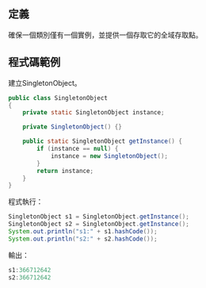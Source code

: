 ## 定義

確保一個類別僅有一個實例，並提供一個存取它的全域存取點。   
  
## 程式碼範例  
建立SingletonObject。
```java
public class SingletonObject 
{
    private static SingletonObject instance;

    private SingletonObject() {}

    public static SingletonObject getInstance() {
        if (instance == null) {
            instance = new SingletonObject();
        }
        return instance;
    }
}
```  

程式執行：  
```java
SingletonObject s1 = SingletonObject.getInstance();
SingletonObject s2 = SingletonObject.getInstance();
System.out.println("s1:" + s1.hashCode());
System.out.println("s2:" + s2.hashCode());
```  

輸出：  
```java
s1:366712642
s2:366712642
```
